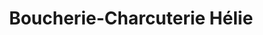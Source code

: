 ---
title: "Boucherie-Charcuterie Hélie"
url: /saint-ouen-de-thouberville/boucherie-charcuterie-helie/
shop: boucherie
---